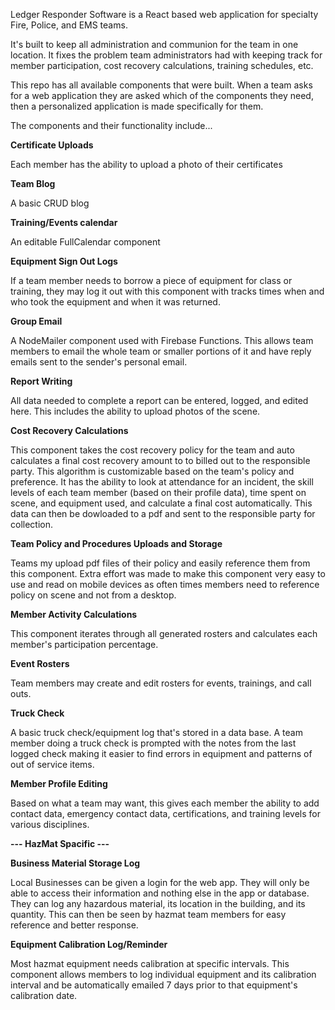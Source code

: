 Ledger Responder Software is a React based web application for specialty Fire, Police, and EMS teams.  

It's built to keep all administration and communion for the team in one location.  It fixes the problem team administrators had with keeping track for member participation, cost recovery calculations, training schedules, etc.  

This repo has all available components that were built.  When a team asks for a web application they are asked which of the components they need, then a personalized application is made specifically for them.   

The components and their functionality include...


<b>Certificate Uploads</b>

  Each member has the ability to upload a photo of their certificates

<b>Team Blog</b>

  A basic CRUD blog

<b>Training/Events calendar </b>

  An editable FullCalendar component 

<b>Equipment Sign Out Logs</b>

  If a team member needs to borrow a piece of equipment for class or training, they may log it out with this component with tracks times when and who took the equipment and when it was returned. 

<b>Group Email </b>
  
  A NodeMailer component used with Firebase Functions.  This allows team members to email the whole team or smaller portions of it and have reply emails sent to the sender's personal email. 

<b>Report Writing</b>

  All data needed to complete a report can be entered, logged, and edited here.  This includes the ability to upload photos of the scene. 

<b>Cost Recovery Calculations</b>

  This component takes the cost recovery policy for the team and auto calculates a final cost recovery amount to to billed out to the responsible party.  This algorithm is customizable based on the team's policy and preference.  It has the ability to look at attendance for an incident, the skill levels of each team member (based on their profile data), time spent on scene, and equipment used, and calculate a final cost automatically.  This data can then be dowloaded to a pdf and sent to the responsible party for collection. 

<b>Team Policy and Procedures Uploads and Storage</b>

  Teams my upload pdf files of their policy and easily reference them from this component.  Extra effort was made to make this component very easy to use and read on mobile devices as often times members need to reference policy on scene and not from a desktop. 

<b>Member Activity Calculations</b>

  This component iterates through all generated rosters and calculates each member's participation percentage. 

<b>Event Rosters</b>

  Team members may create and edit rosters for events, trainings, and call outs. 

<b>Truck Check </b>

  A basic truck check/equipment log that's stored in a data base.  A team member doing a truck check is prompted with the notes from the last logged check making it easier to find errors in equipment and patterns of out of service items. 

<b>Member Profile Editing</b>

  Based on what a team may want, this gives each member the ability to add contact data, emergency contact data, certifications, and training levels for various disciplines.   

<b>--- HazMat Spacific --- </b>

<b>Business Material Storage Log</b>

  Local Businesses can be given a login for the web app.  They will only be able to access their information and nothing else in the app or database.  They can log any hazardous material, its location in the building, and its quantity.  This can then be seen by hazmat team members for easy reference and better response.  

<b>Equipment Calibration Log/Reminder</b>

  Most hazmat equipment needs calibration at specific intervals.  This component allows members to log individual equipment and its calibration interval and be automatically emailed 7 days prior to that equipment's calibration date. 
